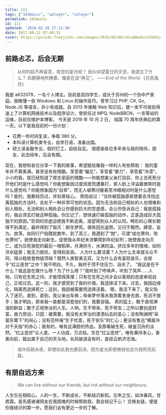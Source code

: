 ```yaml
---
title: 111
tags: ["163music", "aplayer", "cplayer"]
permalink: 163music
id: 111
updated: '2018-02-20 17:12:30'
date: 2017-08-21 07:40:32
cover: https://piccdn.freejishu.com/images/2016/04/08/c6ca8bedce31b9314cc5ff97ab5a9f66.jpg
---
```


## 前路忐忑，后会无期
> 从何时起不再留意，夜空的星光呢？
> 抬头仰望夏日的天空，我遗忘了什么？
> 风静静地吹拂着，像是在说“再见”。
> ——End of the World 《花鳥風月》

我是 a632079，一名个人博主。目前是高四学生，成长于苏州的一个伪中产家庭。我略懂一些 Windows 和 Linux 的操作技巧。曾学习过 PHP, C#, Go, Node.JS 等语言，并小有成就。自 2013 年接触 Web 知识后，便一发不可收拾得迷上了计算机网络技术以及程序设计。曾担任过 MPQ, NodeBBCN，一言等站的运维，目前仅维护本博客。 
今天是 2019 年 10 月 2 日， 祖国 70 周年庆典后的第一天。以下是我目前的一份计划：
* 花费一年时间复读，争取 380 分。
* 本科读计算机类专业，自学日语，准备出国。
* 硕士读金融专业，假时打工，自给自足。
很感谢各位多年来与我的陪伴。朋友，此去经年，后会有期。
  
现在，我想和各位分享一下我的故事，希望能给像我一样的人有些帮助： 
我的童年并不算美满，甚至说有些残酷。享受着“偏见”，享受着“暴力”，享受着“冷漠”。小小的我，就已经知道了原生家庭的残酷——你能想象父亲打目前，你上去死死分开他们时是什么感觉吗？你能想象因过度顽皮而遭暴打，家人脸上洋溢着微笑时是什么感觉吗？你能想象因为“自卑”，而无人嘘寒问暖甚至冷眼相对时是什么感觉吗？是的，我都经历过，并刻骨铭心。
蒋勋说过：“当你被孤独感驱使着去寻找远离孤独的方法时，会处于一种非常可怕的状态。因为无法和自己相处的人也很难和别人相处，无法和别人相处会让你感到巨大的空虚感，会让你告诉自己：我是孤独的，我必须去打破这种孤独。你忘记了，想快速打破孤独的动作，正是造成巨大孤独干的原因。”空洞的空虚迫使我不断逃离，渴望得到众人的认同。畸形的心理长期得不到满足，最终得到了毁灭：醉生梦死。偶有回光返照，又归于黯然。肆意，妄为，放荡，如同行尸般蹉跎数年。到了高三，我遇到了“她”。可谓“成也萧何，败也萧何”。她使我走向新生，促使我从年纪末流攀爬到年纪前列；她使我走向灭亡，成为压死骆驼的最后一根稻草。月满则亏，水满则溢。挤压多年的情绪，如同洪水猛兽；我无力抵抗，变得抑且丧。
人为什么要活着？人为什么生来就与众不同，得以稳居食物链顶端？既然人类智勇无双，又为什么会有喜怒哀乐，会居于“红尘恶世”之中？我不明白。不久，我终于顶不住压力，自杀了。
“我这是在干什么？我这是在做什么呀？为了什么呀？”我听到了呼唤声，听到了哭声……人呐，只有在生死之间，才能悟得真理；只有在生死之间才会以客观的态度审视自己，正视过去。这一刻，我才感受到了我的价值，我选择活下来。过去，我因边缘化，隔离而选择死亡；这刻，我因被需要而选择活着。
嗯，我活下来了。我又陷入了迷茫。直到，直到，我父亲出车祸；母亲梦中落水我哭着舍身去救，死活不放手；我才明白，原来我一直都是深爱他们的，我要自强。
真的猛士，敢于直视淋漓的鲜血；敢于正视惨淡的人生。人呐，生不带来，死不带去；之所以要创造财富，奋力劳动，只因：被需要。我没有太宰治的潇洒仙去的圣心；没有陶渊明“采菊东篱下”的闲心；没有范仲淹“生于忧患，死于安乐”的仁心；更没有鲁迅“横眉冷对千夫指”的赤心；我有的，唯有这满腔的热血，及那看破生死，破釜沉舟的淡然。“红尘恶世”众人度，一人功成，万古枯。生在“红尘恶世”，唯有秉持本心，奋勇向前，踏出属于自己的天与地。长风破浪会有时，直挂云帆济沧海。
> 或许前路永夜，即便如此我也要前进，因为星光即使微弱也会为我照亮前路。

## 有朋自远方来
> We can live without our friends, but not without our neighbours.

人生乐在相知心。人的一生，不断成长，不断结识新知。忘年之交，如沐春风，甘若霖。首先感谢诸网友在我困难的时候帮助我，我会铭记于心！
交换友链，便是你我结识的第一步。愿我们会有更近一步的了解。